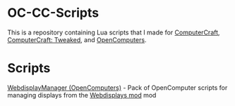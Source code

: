 # OC-CC-Scripts
This is a repository containing Lua scripts that I made for [ComputerCraft](https://www.curseforge.com/minecraft/mc-mods/computercraft), [ComputerCraft: Tweaked](https://www.curseforge.com/minecraft/mc-mods/cc-tweaked), and [OpenComputers](https://www.curseforge.com/minecraft/mc-mods/opencomputers).

# Scripts
[WebdisplayManager (OpenComputers)](/WebdisplaysOpenComputer/v1) - Pack of OpenComputer scripts for managing displays from the [Webdisplays mod](https://montoyo.net/wdwiki/index.php/Main_Page) mod
